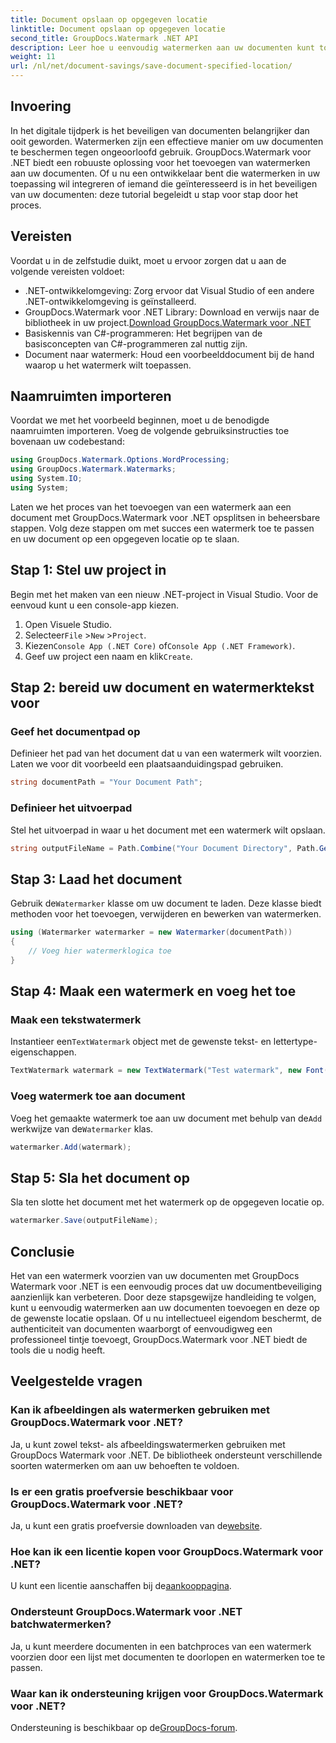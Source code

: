 ```yaml
---
title: Document opslaan op opgegeven locatie
linktitle: Document opslaan op opgegeven locatie
second_title: GroupDocs.Watermark .NET API
description: Leer hoe u eenvoudig watermerken aan uw documenten kunt toevoegen met GroupDocs.Watermark voor .NET met deze stapsgewijze handleiding. Verbeter de documentbeveiliging.
weight: 11
url: /nl/net/document-savings/save-document-specified-location/
---
```

## Invoering
In het digitale tijdperk is het beveiligen van documenten belangrijker dan ooit geworden. Watermerken zijn een effectieve manier om uw documenten te beschermen tegen ongeoorloofd gebruik. GroupDocs.Watermark voor .NET biedt een robuuste oplossing voor het toevoegen van watermerken aan uw documenten. Of u nu een ontwikkelaar bent die watermerken in uw toepassing wil integreren of iemand die geïnteresseerd is in het beveiligen van uw documenten: deze tutorial begeleidt u stap voor stap door het proces.
## Vereisten
Voordat u in de zelfstudie duikt, moet u ervoor zorgen dat u aan de volgende vereisten voldoet:
- .NET-ontwikkelomgeving: Zorg ervoor dat Visual Studio of een andere .NET-ontwikkelomgeving is geïnstalleerd.
-  GroupDocs.Watermark voor .NET Library: Download en verwijs naar de bibliotheek in uw project.[Download GroupDocs.Watermark voor .NET](https://releases.groupdocs.com/Watermark/net/)
- Basiskennis van C#-programmeren: Het begrijpen van de basisconcepten van C#-programmeren zal nuttig zijn.
- Document naar watermerk: Houd een voorbeelddocument bij de hand waarop u het watermerk wilt toepassen.
## Naamruimten importeren
Voordat we met het voorbeeld beginnen, moet u de benodigde naamruimten importeren. Voeg de volgende gebruiksinstructies toe bovenaan uw codebestand:
```csharp
using GroupDocs.Watermark.Options.WordProcessing;
using GroupDocs.Watermark.Watermarks;
using System.IO;
using System;
```
Laten we het proces van het toevoegen van een watermerk aan een document met GroupDocs.Watermark voor .NET opsplitsen in beheersbare stappen. Volg deze stappen om met succes een watermerk toe te passen en uw document op een opgegeven locatie op te slaan.
## Stap 1: Stel uw project in
Begin met het maken van een nieuw .NET-project in Visual Studio. Voor de eenvoud kunt u een console-app kiezen.
1. Open Visuele Studio.
2.  Selecteer`File` >`New` >`Project`.
3.  Kiezen`Console App (.NET Core)` of`Console App (.NET Framework)`.
4.  Geef uw project een naam en klik`Create`.

## Stap 2: bereid uw document en watermerktekst voor
### Geef het documentpad op
Definieer het pad van het document dat u van een watermerk wilt voorzien. Laten we voor dit voorbeeld een plaatsaanduidingspad gebruiken.
```csharp
string documentPath = "Your Document Path";
```
### Definieer het uitvoerpad
Stel het uitvoerpad in waar u het document met een watermerk wilt opslaan.
```csharp
string outputFileName = Path.Combine("Your Document Directory", Path.GetFileName(documentPath));
```
## Stap 3: Laad het document
 Gebruik de`Watermarker` klasse om uw document te laden. Deze klasse biedt methoden voor het toevoegen, verwijderen en bewerken van watermerken.
```csharp
using (Watermarker watermarker = new Watermarker(documentPath))
{
    // Voeg hier watermerklogica toe
}
```
## Stap 4: Maak een watermerk en voeg het toe

### Maak een tekstwatermerk
 Instantieer een`TextWatermark` object met de gewenste tekst- en lettertype-eigenschappen.
```csharp
TextWatermark watermark = new TextWatermark("Test watermark", new Font("Arial", 12));
```
### Voeg watermerk toe aan document
 Voeg het gemaakte watermerk toe aan uw document met behulp van de`Add` werkwijze van de`Watermarker` klas.
```csharp
watermarker.Add(watermark);
```
## Stap 5: Sla het document op
Sla ten slotte het document met het watermerk op de opgegeven locatie op.
```csharp
watermarker.Save(outputFileName);
```
## Conclusie
Het van een watermerk voorzien van uw documenten met GroupDocs Watermark voor .NET is een eenvoudig proces dat uw documentbeveiliging aanzienlijk kan verbeteren. Door deze stapsgewijze handleiding te volgen, kunt u eenvoudig watermerken aan uw documenten toevoegen en deze op de gewenste locatie opslaan. Of u nu intellectueel eigendom beschermt, de authenticiteit van documenten waarborgt of eenvoudigweg een professioneel tintje toevoegt, GroupDocs.Watermark voor .NET biedt de tools die u nodig heeft.
## Veelgestelde vragen
### Kan ik afbeeldingen als watermerken gebruiken met GroupDocs.Watermark voor .NET?
Ja, u kunt zowel tekst- als afbeeldingswatermerken gebruiken met GroupDocs Watermark voor .NET. De bibliotheek ondersteunt verschillende soorten watermerken om aan uw behoeften te voldoen.
### Is er een gratis proefversie beschikbaar voor GroupDocs.Watermark voor .NET?
 Ja, u kunt een gratis proefversie downloaden van de[website](https://releases.groupdocs.com/).
### Hoe kan ik een licentie kopen voor GroupDocs.Watermark voor .NET?
 U kunt een licentie aanschaffen bij de[aankooppagina](https://purchase.groupdocs.com/buy).
### Ondersteunt GroupDocs.Watermark voor .NET batchwatermerken?
Ja, u kunt meerdere documenten in een batchproces van een watermerk voorzien door een lijst met documenten te doorlopen en watermerken toe te passen.
### Waar kan ik ondersteuning krijgen voor GroupDocs.Watermark voor .NET?
 Ondersteuning is beschikbaar op de[GroupDocs-forum](https://forum.groupdocs.com/c/watermark/19).